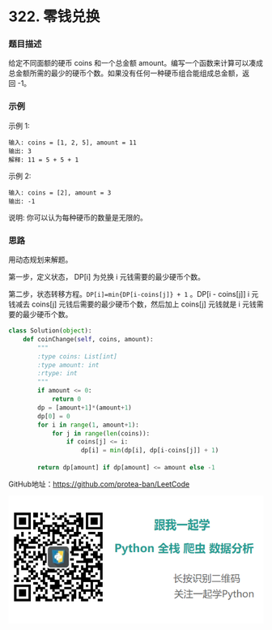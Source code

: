 # 322. 零钱兑换

### 题目描述

给定不同面额的硬币 coins 和一个总金额 amount。编写一个函数来计算可以凑成总金额所需的最少的硬币个数。如果没有任何一种硬币组合能组成总金额，返回 -1。

### 示例

示例 1:

    输入: coins = [1, 2, 5], amount = 11
    输出: 3 
    解释: 11 = 5 + 5 + 1

示例 2:

    输入: coins = [2], amount = 3
    输出: -1

说明:
你可以认为每种硬币的数量是无限的。

### 思路

用动态规划来解题。

第一步，定义状态， DP[i] 为兑换 i 元钱需要的最少硬币个数。

第二步，状态转移方程。`DP[i]=min{DP[i-coins[j]} + 1` 。DP[i - coins[j]] i 元钱减去 coins[j] 元钱后需要的最少硬币个数，然后加上 coins[j] 元钱就是 i 元钱需要的最少硬币个数。

```python
class Solution(object):
    def coinChange(self, coins, amount):
        """
        :type coins: List[int]
        :type amount: int
        :rtype: int
        """
        if amount <= 0:
            return 0
        dp = [amount+1]*(amount+1)
        dp[0] = 0
        for i in range(1, amount+1):
            for j in range(len(coins)):
                if coins[j] <= i:
                    dp[i] = min(dp[i], dp[i-coins[j]] + 1)
        
        return dp[amount] if dp[amount] <= amount else -1

```


GitHub地址：https://github.com/protea-ban/LeetCode

![](https://raw.githubusercontent.com/protea-ban/images/master/PythonStudyTogether.png)